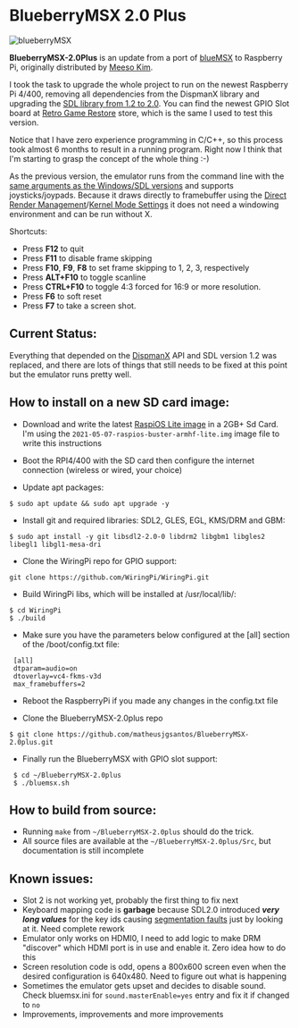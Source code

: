 BlueberryMSX 2.0 Plus
============
![blueberryMSX](http://i.imgur.com/Tnq9vSY.png "blueberry")

**BlueberryMSX-2.0Plus** is an update from a port of [blueMSX](http://bluemsx.com/) to Raspberry Pi, originally distributed by [Meeso Kim](https://github.com/meesokim).

I took the task to upgrade the whole project to run on the newest Raspberry Pi 4/400, removing all dependencies from the DispmanX library and upgrading the [SDL library from 1.2 to 2.0](https://wiki.libsdl.org/MigrationGuide). You can find the newest GPIO Slot board at [Retro Game Restore](https://retrogamerestore.com/store/rpi400msx/) store, which is the same I used to test this version.

Notice that I have zero experience programming in C/C++, so this process took almost 6 months to result in a running program. Right now I think that I'm starting to grasp the concept of the whole thing :-)

As the previous version, the emulator runs from the command line with the [same arguments as the Windows/SDL versions](http://www.msxblue.com/manual/commandlineargs_c.htm0) and supports joysticks/joypads. Because it draws directly to framebuffer using the [Direct Render Management](https://www.kernel.org/doc/html/v4.15/gpu/introduction.html)/[Kernel Mode Settings](https://www.kernel.org/doc/html/v4.15/gpu/drm-kms.html) it does not need a windowing environment and can be run without X.

Shortcuts:

* Press **F12** to quit
* Press **F11** to disable frame skipping
* Press **F10**, **F9**, **F8** to set frame skipping to 1, 2, 3, respectively
* Press **ALT+F10** to toggle scanline
* Press **CTRL+F10** to toggle 4:3 forced for 16:9 or more resolution.
* Press **F6** to soft reset
* Press **F7** to take a screen shot.

Current Status:
--------------

Everything that depended on the [DispmanX](https://raspberry-projects.com/pi/programming-in-c/display/dispmanx-api/dispmanx-api-general) API and SDL version 1.2 was replaced, and there are lots of things that still needs to be fixed at this point but the emulator runs pretty well.

How to install on a new SD card image:
--------

 - Download and write the latest [RaspiOS Lite image](https://www.raspberrypi.org/software/operating-systems/) in a 2GB+ Sd Card. I'm using the `2021-05-07-raspios-buster-armhf-lite.img` image file to write this instructions

 - Boot the RPI4/400 with the SD card then configure the internet connection (wireless or wired, your choice)

 - Update apt packages:

 `$ sudo apt update && sudo apt upgrade -y`

 - Install git and required libraries: SDL2, GLES, EGL, KMS/DRM and GBM:

  `$ sudo apt install -y git libsdl2-2.0-0 libdrm2 libgbm1 libgles2 libegl1 libgl1-mesa-dri`

 - Clone the WiringPi repo for GPIO support:

  `git clone https://github.com/WiringPi/WiringPi.git`

 - Build WiringPi libs, which will be installed at /usr/local/lib/:
  ```
  $ cd WiringPi
  $ ./build
  ```

 - Make sure you have the parameters below configured at the [all] section of the /boot/config.txt file:
 ```
  [all]
  dtparam=audio=on
  dtoverlay=vc4-fkms-v3d
  max_framebuffers=2
 ```
 - Reboot the RaspberryPi if you made any changes in the config.txt file

 - Clone the BlueberryMSX-2.0plus repo

 `$ git clone https://github.com/matheusjgsantos/BlueberryMSX-2.0plus.git`

 - Finally run the BlueberryMSX with GPIO slot support:
 ```
  $ cd ~/BlueberryMSX-2.0plus
  $ ./bluemsx.sh
 ```

How to build from source:
-----------

- Running `make` from `~/BlueberryMSX-2.0plus` should do the trick.  
- All source files are available at the `~/BlueberryMSX-2.0plus/Src`, but documentation is still incomplete

Known issues:
-------
 - Slot 2 is not working yet, probably the first thing to fix next
 - Keyboard mapping code is **garbage** because SDL2.0 introduced ***very long values*** for the key ids causing [segmentation faults](https://stackoverflow.com/questions/30815857/sdl-keycodes-are-too-big-for-storage) just by looking at it. Need complete rework
 - Emulator only works on HDMI0, I need to add logic to make DRM "discover" which HDMI port is in use and enable it. Zero idea how to do this
 - Screen resolution code is odd, opens a 800x600 screen even when the desired configuration is 640x480. Need to figure out what is happening
 - Sometimes the emulator gets upset and decides to disable sound. Check bluemsx.ini for `sound.masterEnable=yes` entry and fix it if changed to `no`
 - Improvements, improvements and more improvements

